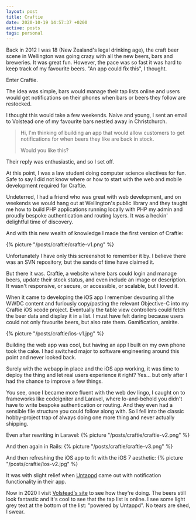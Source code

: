 ```yaml
---
layout: post
title: Craftie
date: 2020-10-19 14:57:37 +0200
active: posts
tags: personal
---
```


Back in 2012 I was 18 (New Zealand's legal drinking age), the craft beer scene
in Wellington was going crazy with all the new beers, bars and breweries. It was
great fun. However, the pace was so fast it was hard to keep track of my
favourite beers. "An app could fix this", I thought.

Enter Craftie.

The idea was simple, bars would manage their tap lists online and users would
get notifications on their phones when bars or beers they follow are restocked.

I thought this would take a few weekends. Naive and young, I sent an email to
Volstead one of my favourite bars nestled away in Christchurch.

> Hi, I'm thinking of building an app that would allow customers to get
> notifications for when beers they like are back in stock.
>
> Would you like this?

Their reply was enthusiastic, and so I set off.

At this point, I was a law student doing computer science electives for fun.
Safe to say I did not know where or how to start with the web and mobile
development required for Craftie.

Undeterred, I had a friend who was great with web development, and on weekends
we would hang out at Wellington's public library and they taught me how to build
PHP applications running locally with PHP my admin and proudly bespoke
authentication and routing layers. It was a heckin' delightful time of
discovery.

And with this new wealth of knowledge I made the first version of Craftie:

{% picture "/posts/craftie/craftie-v1.png" %}

Unfortunately I have only this screenshot to remember it by. I believe there was
an SVN repository, but the sands of time have claimed it.

But there it was. Craftie, a website where bars could login and manage beers,
update their stock status, and even include an image or description. It wasn't
responsive, or secure, or accessible, or scalable, but I loved it.

When it came to developing the iOS app I remember devouring all the WWDC content
and furiously copy/pasting the relevant Objective-C into my Craftie iOS xcode
project. Eventually the table view controllers could fetch the beer data and
display it in a list. I must have felt daring because users could not only
favourite beers, but also rate them. Gamification, amirite.

{% picture "/posts/craftie/ios-v1.jpg" %}

Building the web app was cool, but having an app I built on my own phone took
the cake. I had switched major to software engineering around this point and
never looked back.

Surely with the webapp in place and the iOS app working, it was time to deploy
the thing and let real users experience it right? Yes... but only after I had
the chance to improve a few things.

You see, once I became more fluent with the web dev lingo, I caught on to
frameworks like codeigniter and Laravel, where lo-and-behold you didn't have to
write bespoke authentication or routing. And they even had a sensible file
structure you could follow along with. So I fell into the classic hobby-project
trap of always doing one more thing and never actually shipping.

Even after rewriting in Laravel:
{% picture "/posts/craftie/craftie-v2.png" %}

And then again in Rails:
{% picture "/posts/craftie/craftie-v3.png" %}

And then refreshing the iOS app to fit with the iOS 7 aesthetic:
{% picture "/posts/craftie/ios-v2.jpg" %}

It was with slight relief when [Untappd](https://untappd.com) came out with
notification functionality in their app.

Now in 2020 I visit [Volstead's site](https://www.volstead.co.nz/) to see how
they're doing. The beers still look fantastic and it's cool to see that the tap
list is online. I see some light grey text at the bottom of the list: "powered
by Untappd". No tears are shed, I swear.
